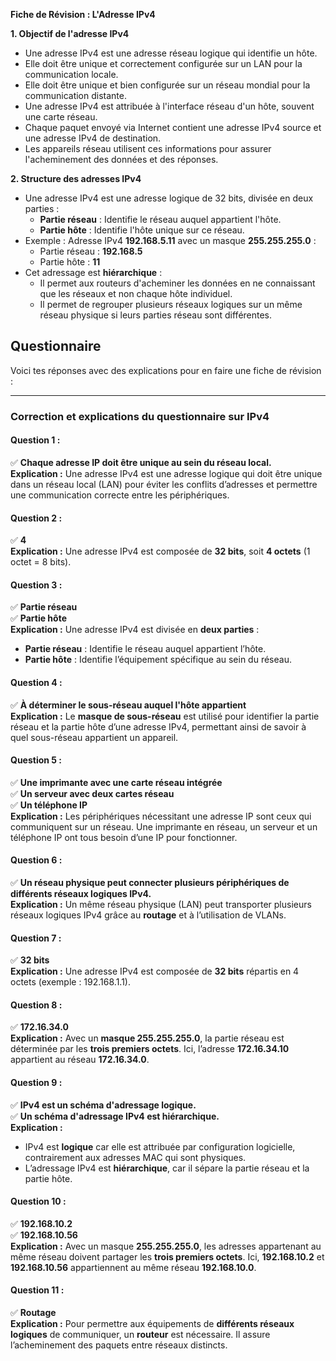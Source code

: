 
**Fiche de Révision : L'Adresse IPv4**

**1. Objectif de l'adresse IPv4**

- Une adresse IPv4 est une adresse réseau logique qui identifie un hôte.
- Elle doit être unique et correctement configurée sur un LAN pour la communication locale.
- Elle doit être unique et bien configurée sur un réseau mondial pour la communication distante.
- Une adresse IPv4 est attribuée à l'interface réseau d'un hôte, souvent une carte réseau.
- Chaque paquet envoyé via Internet contient une adresse IPv4 source et une adresse IPv4 de destination.
- Les appareils réseau utilisent ces informations pour assurer l'acheminement des données et des réponses.

**2. Structure des adresses IPv4**

- Une adresse IPv4 est une adresse logique de 32 bits, divisée en deux parties :
    - **Partie réseau** : Identifie le réseau auquel appartient l'hôte.
    - **Partie hôte** : Identifie l'hôte unique sur ce réseau.
- Exemple : Adresse IPv4 **192.168.5.11** avec un masque **255.255.255.0** :
    - Partie réseau : **192.168.5**
    - Partie hôte : **11**
- Cet adressage est **hiérarchique** :
    - Il permet aux routeurs d'acheminer les données en ne connaissant que les réseaux et non chaque hôte individuel.
    - Il permet de regrouper plusieurs réseaux logiques sur un même réseau physique si leurs parties réseau sont différentes.




## Questionnaire

Voici tes réponses avec des explications pour en faire une fiche de révision :

---

### **Correction et explications du questionnaire sur IPv4**

#### **Question 1 :**

✅ **Chaque adresse IP doit être unique au sein du réseau local.**  
**Explication :** Une adresse IPv4 est une adresse logique qui doit être unique dans un réseau local (LAN) pour éviter les conflits d’adresses et permettre une communication correcte entre les périphériques.

#### **Question 2 :**

✅ **4**  
**Explication :** Une adresse IPv4 est composée de **32 bits**, soit **4 octets** (1 octet = 8 bits).

#### **Question 3 :**

✅ **Partie réseau**  
✅ **Partie hôte**  
**Explication :** Une adresse IPv4 est divisée en **deux parties** :

- **Partie réseau** : Identifie le réseau auquel appartient l’hôte.
- **Partie hôte** : Identifie l’équipement spécifique au sein du réseau.

#### **Question 4 :**

✅ **À déterminer le sous-réseau auquel l'hôte appartient**  
**Explication :** Le **masque de sous-réseau** est utilisé pour identifier la partie réseau et la partie hôte d’une adresse IPv4, permettant ainsi de savoir à quel sous-réseau appartient un appareil.

#### **Question 5 :**

✅ **Une imprimante avec une carte réseau intégrée**  
✅ **Un serveur avec deux cartes réseau**  
✅ **Un téléphone IP**  
**Explication :** Les périphériques nécessitant une adresse IP sont ceux qui communiquent sur un réseau. Une imprimante en réseau, un serveur et un téléphone IP ont tous besoin d’une IP pour fonctionner.

#### **Question 6 :**

✅ **Un réseau physique peut connecter plusieurs périphériques de différents réseaux logiques IPv4.**  
**Explication :** Un même réseau physique (LAN) peut transporter plusieurs réseaux logiques IPv4 grâce au **routage** et à l’utilisation de VLANs.

#### **Question 7 :**

✅ **32 bits**  
**Explication :** Une adresse IPv4 est composée de **32 bits** répartis en 4 octets (exemple : 192.168.1.1).

#### **Question 8 :**

✅ **172.16.34.0**  
**Explication :** Avec un **masque 255.255.255.0**, la partie réseau est déterminée par les **trois premiers octets**. Ici, l’adresse **172.16.34.10** appartient au réseau **172.16.34.0**.

#### **Question 9 :**

✅ **IPv4 est un schéma d'adressage logique.**  
✅ **Un schéma d'adressage IPv4 est hiérarchique.**  
**Explication :**

- IPv4 est **logique** car elle est attribuée par configuration logicielle, contrairement aux adresses MAC qui sont physiques.
- L’adressage IPv4 est **hiérarchique**, car il sépare la partie réseau et la partie hôte.

#### **Question 10 :**

✅ **192.168.10.2**  
✅ **192.168.10.56**  
**Explication :** Avec un masque **255.255.255.0**, les adresses appartenant au même réseau doivent partager les **trois premiers octets**. Ici, **192.168.10.2** et **192.168.10.56** appartiennent au même réseau **192.168.10.0**.

#### **Question 11 :**

✅ **Routage**  
**Explication :** Pour permettre aux équipements de **différents réseaux logiques** de communiquer, un **routeur** est nécessaire. Il assure l’acheminement des paquets entre réseaux distincts.
